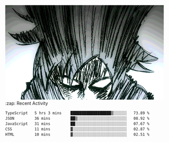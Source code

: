 <body>
<h1 align="center"></h1>
<br>
<div align="center">
<img width="auto" height="300" src="Img/mobFreakoutLonger.gif"/>
</div>
</div>
:zap: Recent Activity

<!--START_SECTION:waka-->

```txt
TypeScript   5 hrs 3 mins    ██████████████████▒░░░░░░   73.89 %
JSON         36 mins         ██▒░░░░░░░░░░░░░░░░░░░░░░   08.92 %
JavaScript   31 mins         ██░░░░░░░░░░░░░░░░░░░░░░░   07.67 %
CSS          11 mins         ▓░░░░░░░░░░░░░░░░░░░░░░░░   02.87 %
HTML         10 mins         ▓░░░░░░░░░░░░░░░░░░░░░░░░   02.51 %
```

<!--END_SECTION:waka-->

